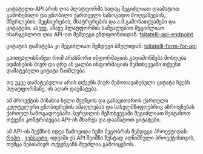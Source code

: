 
ციტატელი-API არის ღია პლატფორმა სადაც შეგიძლიათ დაამატოთ გამოჩენილი და ცნობილი ქართველი საზოგადო მოღვაწეების, მწერლების, მეცნიერების, მხატრვრების და ა.შ გამონათქვამები და ციტატები. ასევე, ამავე პლატფორმის საშუალებით შეგიძლიათ ისარგებლოთ ღია API-ით შემდეგი ენდფოინთიდან: [tsitatelli-api-endpoint](https://dev-meshveliani-apis.pantheonsite.io/jsonapi/node/tsitateli_api)

ციტატის დამატება კი შეგიძლიათ შემდეგი ბმულიდან: [tsitatelli-form-for-api](https://dev-meshveliani-apis.pantheonsite.io/node/add/tsitateli_api)

გაითვალისწინეთ რომ არასწორი ინფორმაციის გადამოწმება მოხდება ადმინების მიერ და ცრუ ან ყალბი ინფორმაციის შემთხვევაში თქვენი დამატებული ციტატა წაიშლება. 

თუ უკვე დამატებულია არის თქვენს მიერ შემოთავაზებული ციტატა ჩვენს პლატფორმაზე, ის აღარ დაემატება. 

ამ პროექტის მიზანია ხელი შეუწყოს და განავითაროს ქართული კულტულური ცნობიერების ამაღლებას და სახელმწიფოებრივ აზროვნებას ქართულ საზოგადოებაში. სურვილის შემთხვევაში შეგიძლიათ შეიტანოთ თქვენი კონტრიბუცია API-ის მხარეს და დაამატოთ ციტატები.

ამ API-ის შექმნის იდეა წამოვიდა ჩემი მეგობრის შემდეგი პროექტიდან: [რეპო](https://github.com/archiltavdgiridze/tsitatelli) , [ვებსაიტი](https://tsitatelli.vercel.app/); იდეაში ეს API შეიმნა ზუსტად აღნიშნული პროექტისთვის, თუმცა ნებისმიერ თქვენგანს შეუძლია გამოიყენოს. 

